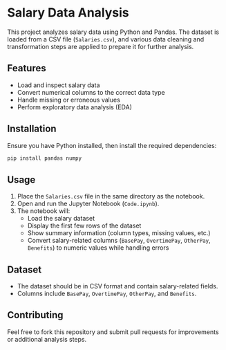 # Salary Data Analysis

This project analyzes salary data using Python and Pandas. The dataset is loaded from a CSV file (`Salaries.csv`), and various data cleaning and transformation steps are applied to prepare it for further analysis.

## Features

- Load and inspect salary data
- Convert numerical columns to the correct data type
- Handle missing or erroneous values
- Perform exploratory data analysis (EDA)

## Installation

Ensure you have Python installed, then install the required dependencies:

```bash
pip install pandas numpy
```

## Usage

1. Place the `Salaries.csv` file in the same directory as the notebook.
2. Open and run the Jupyter Notebook (`Code.ipynb`).
3. The notebook will:
   - Load the salary dataset
   - Display the first few rows of the dataset
   - Show summary information (column types, missing values, etc.)
   - Convert salary-related columns (`BasePay`, `OvertimePay`, `OtherPay`, `Benefits`) to numeric values while handling errors

## Dataset

- The dataset should be in CSV format and contain salary-related fields.
- Columns include `BasePay`, `OvertimePay`, `OtherPay`, and `Benefits`.

## Contributing

Feel free to fork this repository and submit pull requests for improvements or additional analysis steps.
